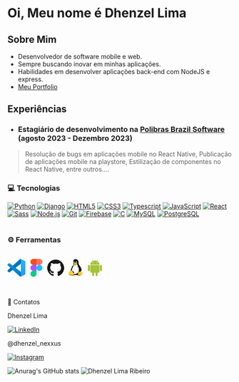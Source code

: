 # Oi, Meu nome é Dhenzel Lima

## Sobre Mim

* Desenvolvedor de software mobile e web.
* Sempre buscando inovar em minhas aplicações.
* Habilidades em desenvolver aplicações back-end com NodeJS e express.
* [Meu Portfolio](https://portfolio-do-carlos.netlify.app/)


## Experiências

* ### Estagiário de desenvolvimento na [Polibras Brazil Software](https://polibrassoftware.com.br/) (agosto 2023 - Dezembro 2023)
> Resolução de bugs em aplicações mobile no React Native, Publicação de aplicações mobile na playstore, Estilização de componentes no React Native, entre outros....

### 💻 Tecnologias

<div style="display: inline_block">
  <a href="https://www.python.org/" title="Python"><img src="https://github.com/get-icon/geticon/raw/master/icons/python.svg" alt="Python" width="40px" height="40px"></a>
  <a href="https://www.djangoproject.com/" title="Django"><img src="https://github.com/get-icon/geticon/raw/master/icons/django.svg" alt="Django" width="40px" height="40px"></a>
  <a href="https://www.w3.org/TR/html5/" title="HML5"><img src="https://github.com/get-icon/geticon/raw/master/icons/html-5.svg" alt="HTML5" width="50px" height="50px"></a>
  <a href="https://www.w3.org/TR/CSS/" title="CSS3"><img src="https://github.com/get-icon/geticon/raw/master/icons/css-3.svg" alt="CSS3" width="50px" height="50px"></a>
  <a href="https://www.typescriptlang.org/" title="Typescript"><img src="https://github.com/get-icon/geticon/raw/master/icons/typescript-icon.svg" alt="Typescript" width="40px" height="40px"></a>
  <a href="https://developer.mozilla.org/en-US/docs/Web/JavaScript" title="JavaScript"><img src="https://github.com/get-icon/geticon/raw/master/icons/javascript.svg" alt="JavaScript" width="40px" height="40px"></a>
  <a href="https://reactjs.org/" title="React"><img src="https://github.com/get-icon/geticon/raw/master/icons/react.svg" alt="React" width="40px" height="40px"></a>
  <a href="https://sass-lang.com/" title="Sass"><img src="https://github.com/get-icon/geticon/raw/master/icons/sass.svg" alt="Sass" width="40px" height="40px"></a>
  <a href="https://nodejs.org/" title="Node.js"><img src="https://github.com/get-icon/geticon/raw/master/icons/nodejs-icon.svg" alt="Node.js" width="40px" height="40px"></a>
  <a href="https://git-scm.com/" title="Git"><img src="https://github.com/get-icon/geticon/raw/master/icons/git-icon.svg" alt="Git" width="40px" height="40px"></a>
  <a href="https://www.firebase.com/" title="Firebase"><img src="https://github.com/get-icon/geticon/raw/master/icons/firebase.svg" alt="Firebase" width="40px" height="40px"></a>
  <a href="https://en.wikipedia.org/wiki/C_(programming_language)" title="C"><img src="https://github.com/get-icon/geticon/raw/master/icons/c.svg" alt="C" width="40px" height="40px"></a>
  <a href="https://dev.mysql.com/" title="MySQL"><img src="https://github.com/get-icon/geticon/raw/master/icons/mysql.svg" alt="MySQL" width="40px" height="40px"></a>
  <a href="https://www.postgresql.org/" title="PostgreSQL"><img src="https://github.com/get-icon/geticon/raw/master/icons/postgresql.svg" alt="PostgreSQL" width="40px" height="40px"></a>

</div>
<br>

### ⚙️ Ferramentas

<div style="display: inline_block"><br>
 <img align="center" alt="CarlosSTS-Vscode" height="40" width="40" src="https://raw.githubusercontent.com/devicons/devicon/master/icons/vscode/vscode-original.svg">
 <img align="center" alt="CarlosSTS-figma" height="40" width="40" src="https://raw.githubusercontent.com/devicons/devicon/master/icons/figma/figma-original.svg">
 <img align="center" alt="CarlosSTS-github" height="40" width="40" src="https://raw.githubusercontent.com/devicons/devicon/master/icons/github/github-original.svg">
 <img align="center" alt="CarlosSTS-Linux" height="40" width="40" src="https://raw.githubusercontent.com/devicons/devicon/master/icons/linux/linux-original.svg">
 <img align="center" alt="CarlosSTS-android" height="40" width="40" src="https://raw.githubusercontent.com/devicons/devicon/master/icons/android/android-original.svg">
</div>

<br>
<br>

💬 Contatos 

<div>Dhenzel Lima</div>

<a href="https://www.linkedin.com/in/dhenzel-lima-00aa39251/">![LinkedIn](https://img.shields.io/badge/linkedin-%230077B5.svg?style=for-the-badge&logo=linkedin&logoColor=white)</a>
<div>@dhenzel_nexxus</div>

<a href="https://www.instagram.com/dhenzel_nexxus/">![Instagram](https://img.shields.io/badge/Instagram-%23E4405F.svg?style=for-the-badge&logo=Instagram&logoColor=white)</a>



![Anurag's GitHub stats](https://github-readme-stats.vercel.app/api?username=dhenzelnexxus&show_icons=true&theme=transparent)
![Dhenzel Lima Ribeiro](https://github-readme-stats.vercel.app/api/top-langs/?username=DhenzelNexxus&layout=compact&langs_count=8&theme=tokyonight)
